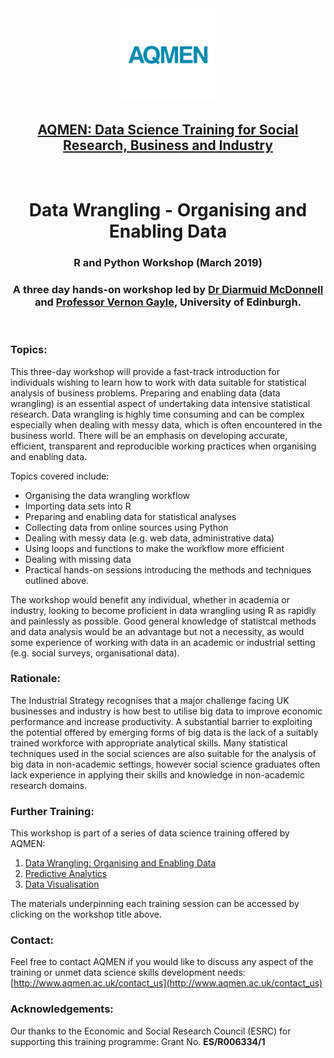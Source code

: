 <div align="center"><img src="./images/aqmen_logo.png" alt="AQMEN logo" width="150" height="150"></div>

<h2 align="center"><a href="http://www.aqmen.ac.uk/" target="_blank">AQMEN: Data Science Training for Social Research, Business and Industry</a></h2>

<br>

<h1 align="center">Data Wrangling - Organising and Enabling Data</h1>

<h3 align="center">R and Python Workshop (March 2019)</h3>

<h3 align="center">A three day hands-on workshop led by <a href="https://diarmuidm.github.io/" target="_blank">Dr Diarmuid McDonnell</a> and <a href="http://www.vernongayle.com/" target="_blank">Professor Vernon Gayle</a>, University of Edinburgh.</h3>

<br>

### Topics: 

This three-day workshop will provide a fast-track introduction for individuals wishing to learn how to work with data suitable for statistical analysis of business problems. Preparing and enabling data (data wrangling) is an essential aspect of undertaking data intensive statistical research. Data wrangling is highly time consuming and can be complex especially when dealing with messy data, which is often encountered in the business world. There will be an emphasis on developing accurate, efficient, transparent and reproducible working practices when organising and enabling data.

Topics covered include:
*	Organising the data wrangling workflow 
*	Importing data sets into R
*	Preparing and enabling data for statistical analyses
*	Collecting data from online sources using Python
*	Dealing with messy data (e.g. web data, administrative data)
*	Using loops and functions to make the workflow more efficient
* Dealing with missing data
* Practical hands-on sessions introducing the methods and techniques outlined above.

The workshop would benefit any individual, whether in academia or industry, looking to become proficient in data wrangling using R as rapidly and painlessly as possible. Good general knowledge of statistcal methods and data analysis would be an advantage but not a necessity, as would some experience of working with data in an academic or industrial setting (e.g. social surveys, organisational data).

### Rationale: 

The Industrial Strategy recognises that a major challenge facing UK businesses and industry is how best to utilise big data to improve economic performance and increase productivity. A substantial barrier to exploiting the potential offered by emerging forms of big data is the lack of a suitably trained workforce with appropriate analytical skills. Many statistical techniques used in the social sciences are also suitable for the analysis of big data in non-academic settings, however social science graduates often lack experience in applying their skills and knowledge in non-academic research domains.

### Further Training:

This workshop is part of a series of data science training offered by AQMEN:
1. [Data Wrangling: Organising and Enabling Data](https://github.com/DiarmuidM/aqmen-data-wrangling-in-R)
2. [Predictive Analytics](https://github.com/DiarmuidM/aqmen-predictive-analytics-in-R)
3. [Data Visualisation](https://github.com/DiarmuidM/aqmen-data-visualisation-in-R)

The materials underpinning each training session can be accessed by clicking on the workshop title above.

### Contact:

Feel free to contact AQMEN if you would like to discuss any aspect of the training or unmet data science skills development needs: [http://www.aqmen.ac.uk/contact_us](http://www.aqmen.ac.uk/contact_us)

### Acknowledgements:

Our thanks to the Economic and Social Research Council (ESRC) for supporting this training programme: Grant No. **ES/R006334/1**
